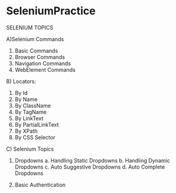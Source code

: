 # SeleniumPractice


SELENIUM TOPICS

A)Selenium Commands
  1. Basic Commands
  2. Browser Commands
  3. Navigation Commands
  4. WebElement Commands

B) Locators:
  1. By Id
  2. By Name
  3. By ClassName
  4. By TagName
  5. By LinkText
  6. By PartialLinkText
  7. By XPath
  8. By CSS Selector
  
C) Selenium Topics
  1) Dropdowns
  a. Handling Static Dropdowns
    b. Handling Dynamic Dropdowns
    c. Auto Suggestive Dropdowns
    d. Auto Complete Dropdowns
  
  2) Basic Authentication
